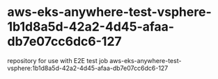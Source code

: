 # aws-eks-anywhere-test-vsphere-1b1d8a5d-42a2-4d45-afaa-db7e07cc6dc6-127
repository for use with E2E test job aws-eks-anywhere-test-vsphere:1b1d8a5d-42a2-4d45-afaa-db7e07cc6dc6-127
